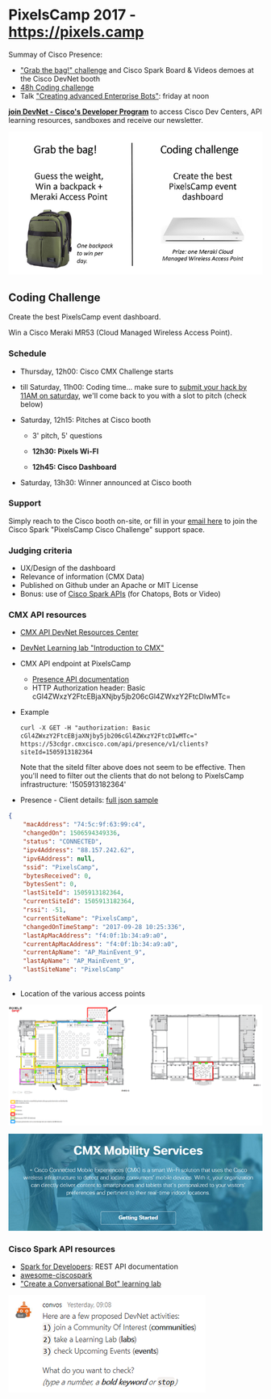 # PixelsCamp 2017 - https://pixels.camp

Summay of Cisco Presence:
- ["Grab the bag!" challenge](https://developer.cisco.com/join/pixelscamp2017) and Cisco Spark Board & Videos demoes at the Cisco DevNet booth
- [48h Coding challenge](#coding)
- Talk ["Creating advanced Enterprise Bots"](https://github.com/PixelsCamp/talks/blob/master/2017/building-advanced-bots_steve_sfartz.md): friday at noon

**[join DevNet - Cisco's Developer Program](https://developer.cisco.com/join/pixelscamp2017)** to access Cisco Dev Centers, API learning resources, sandboxes and receive our newsletter.

![challenges](img/challenges.png)


## <a name="coding"></a>Coding Challenge

Create the best PixelsCamp event dashboard.

Win a Cisco Meraki MR53 (Cloud Managed Wireless Access Point).


### Schedule

- Thursday, 12h00: Cisco CMX Challenge starts

- till Saturday, 11h00: Coding time... make sure to [submit your hack by 11AM on saturday](https://app.smartsheet.com/b/form/04ed4a7c44c74cfb98e0f87a0dc96f42), we'll come back to you with a slot to pitch (check below)

- Saturday, 12h15: Pitches at Cisco booth
   - 3' pitch, 5' questions
   
   - **12h30: Pixels Wi-FI**
   - **12h45: Cisco Dashboard**
   
- Saturday, 13h30: Winner announced at Cisco booth


### Support 

Simply reach to the Cisco booth on-site, or fill in your [email here](https://eurl.io/#Bkm0tVFoZ) to join the Cisco Spark "PixelsCamp Cisco Challenge" support space.


### Judging criteria

- UX/Design of the dashboard
- Relevance of information (CMX Data)
- Published on Github under an Apache or MIT License
- Bonus: use of [Cisco Spark APIs](https://developer.ciscospark.com/) (for Chatops, Bots or Video)


### CMX API resources

- [CMX API DevNet Resources Center](https://developer.cisco.com/site/cmx-mobility-services/)
- [DevNet Learning lab "Introduction to CMX"](https://learninglabs.cisco.com/modules/dna-cmx-mse/09-cmx-01-introduction-to-cmx/step/1
)
- CMX API endpoint at PixelsCamp
   - [Presence API documentation](https://www.cisco.com/c/en/us/td/docs/wireless/mse/cmxcloud/api/b_cmxcloud_api_reference/b-cmx-102-api-reference-guide_chapter_0100.html)
   - HTTP Authorization header: Basic cGl4ZWxzY2FtcEBjaXNjby5jb206cGl4ZWxzY2FtcDIwMTc=

- Example
    ```shell
    curl -X GET -H "authorization: Basic cGl4ZWxzY2FtcEBjaXNjby5jb206cGl4ZWxzY2FtcDIwMTc=" https://53cdgr.cmxcisco.com/api/presence/v1/clients?siteId=1505913182364
    ```

    Note that the siteId filter above does not seem to be effective. Then you'll need to filter out the clients that do not belong to PixelsCamp infrastructure: '1505913182364'

- Presence - Client details: [full json sample](presence_client_details.json)

```json
{
    "macAddress": "74:5c:9f:63:99:c4",
    "changedOn": 1506594349336,
    "status": "CONNECTED",
    "ipv4Address": "88.157.242.62",
    "ipv6Address": null,
    "ssid": "PixelsCamp",
    "bytesReceived": 0,
    "bytesSent": 0,
    "lastSiteId": 1505913182364,
    "currentSiteId": 1505913182364,
    "rssi": -51,
    "currentSiteName": "PixelsCamp",
    "changedOnTimeStamp": "2017-09-28 10:25:336",
    "lastApMacAddress": "f4:0f:1b:34:a9:a0",
    "currentApMacAddress": "f4:0f:1b:34:a9:a0",
    "currentApName": "AP_MainEvent_9",
    "lastApName": "AP_MainEvent_9",
    "lastSiteName": "PixelsCamp"
}
```

- Location of the various access points

![locations](img/access_points_locations.png)


![cmx](img/cmx.png)


### Cisco Spark API resources

- [Spark for Developers](https://developer.ciscospark.com): REST API documentation
- [awesome-ciscospark](https://github.com/CiscoDevNet/awesome-ciscospark)
- ["Create a Conversational Bot" learning lab](https://learninglabs.cisco.com/tracks/collab-cloud/spark-apps/collab-spark-botkit/step/1)

![convos](img/botkit_convos.png)

